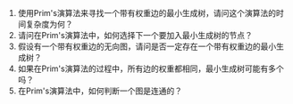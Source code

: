 

1. 使用Prim's演算法来寻找一个带有权重边的最小生成树，请问这个演算法的时间复杂度为何？
2. 请问在Prim's演算法中，如何选择下一个要加入最小生成树的节点？
3. 假设有一个带有权重边的无向图，请问是否一定存在一个带有权重边的最小生成树？
4. 如果在Prim's演算法的过程中，所有边的权重都相同，最小生成树可能有多个吗？
5. 在Prim's演算法中，如何判断一个图是连通的？